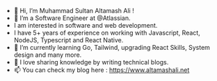 - 👋 Hi, I’m Muhammad Sultan Altamash Ali !
- 👀 I’m a Software Engineer at @Atlassian.
- I am interested in software and web development.
- I have 5+ years of experience on working with Javascript, React, NodeJS, Typescript and React Native.
- 🌱 I’m currently learning Go, Tailwind, upgrading React Skills, System design and many more.
- 💞️ I love sharing knowledge by writing technical blogs.
- 📫 You can check my blog here : https://www.altamashali.net

<!---
Altamashattari/Altamashattari is a ✨ special ✨ repository because its `README.md` (this file) appears on your GitHub profile.
You can click the Preview link to take a look at your changes.
--->
